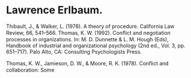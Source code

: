 # Lawrence Erlbaum.

Thibault, J., & Walker, L. (1978). A theory of procedure. California Law Review, 66, 541–566. Thomas, K. W. (1992). Conﬂict and negotiation processes in organizations. In: M. D. Dunnette & L. M. Hough (Eds), Handbook of industrial and organizational psychology (2nd ed., Vol. 3, pp. 651–717). Palo Alto, CA: Consulting Psychologists Press.

Thomas, K. W., Jamieson, D. W., & Moore, R. K. (1978). Conﬂict and collaboration: Some